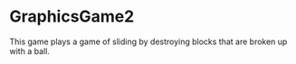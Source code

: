 # GraphicsGame2

This game plays a game of sliding by destroying blocks that are broken up with a ball.
